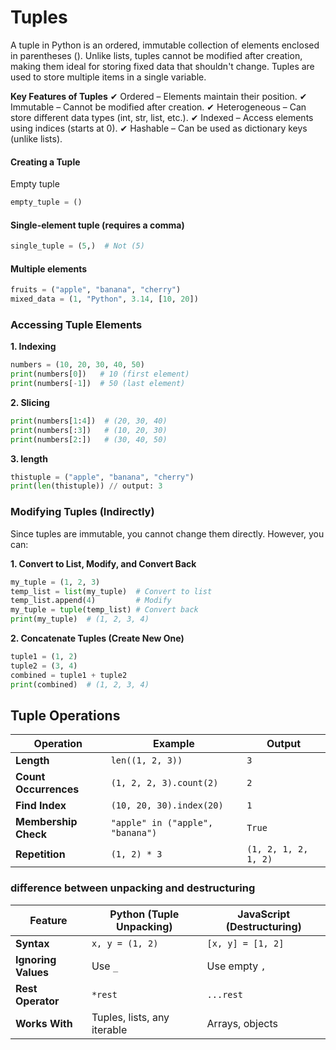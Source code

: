 # Tuples

A tuple in Python is an ordered, immutable collection of elements enclosed in parentheses (). Unlike lists, tuples cannot be modified after creation, making them ideal for storing fixed data that shouldn't change.
Tuples are used to store multiple items in a single variable.

**Key Features of Tuples**
✔ Ordered – Elements maintain their position.
✔ Immutable – Cannot be modified after creation.
✔ Heterogeneous – Can store different data types (int, str, list, etc.).
✔ Indexed – Access elements using indices (starts at 0).
✔ Hashable – Can be used as dictionary keys (unlike lists).

#### Creating a Tuple

Empty tuple

```python
empty_tuple = ()
```

#### Single-element tuple (requires a comma)

```python
single_tuple = (5,)  # Not (5)
```

#### Multiple elements

```python
fruits = ("apple", "banana", "cherry")
mixed_data = (1, "Python", 3.14, [10, 20])
```

### Accessing Tuple Elements

**1. Indexing**

```python
numbers = (10, 20, 30, 40, 50)
print(numbers[0])   # 10 (first element)
print(numbers[-1])  # 50 (last element)
```

**2. Slicing**

```python
print(numbers[1:4])  # (20, 30, 40)
print(numbers[:3])   # (10, 20, 30)
print(numbers[2:])   # (30, 40, 50)
```

**3. length**

```Python
thistuple = ("apple", "banana", "cherry")
print(len(thistuple)) // output: 3
```

### Modifying Tuples (Indirectly)

Since tuples are immutable, you cannot change them directly. However, you can:

**1. Convert to List, Modify, and Convert Back**

```python
my_tuple = (1, 2, 3)
temp_list = list(my_tuple)  # Convert to list
temp_list.append(4)         # Modify
my_tuple = tuple(temp_list) # Convert back
print(my_tuple)  # (1, 2, 3, 4)
```

**2. Concatenate Tuples (Create New One)**

```python
tuple1 = (1, 2)
tuple2 = (3, 4)
combined = tuple1 + tuple2
print(combined)  # (1, 2, 3, 4)
```

## Tuple Operations

| Operation             | Example                          | Output               |
| --------------------- | -------------------------------- | -------------------- |
| **Length**            | `len((1, 2, 3))`                 | `3`                  |
| **Count Occurrences** | `(1, 2, 2, 3).count(2)`          | `2`                  |
| **Find Index**        | `(10, 20, 30).index(20)`         | `1`                  |
| **Membership Check**  | `"apple" in ("apple", "banana")` | `True`               |
| **Repetition**        | `(1, 2) * 3`                     | `(1, 2, 1, 2, 1, 2)` |

### difference between unpacking and destructuring

| Feature             | Python (Tuple Unpacking)    | JavaScript (Destructuring) |
| ------------------- | --------------------------- | -------------------------- |
| **Syntax**          | `x, y = (1, 2)`             | `[x, y] = [1, 2]`          |
| **Ignoring Values** | Use `_`                     | Use empty `,`              |
| **Rest Operator**   | `*rest`                     | `...rest`                  |
| **Works With**      | Tuples, lists, any iterable | Arrays, objects            |
